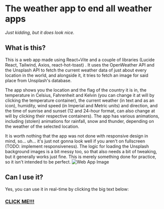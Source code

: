 # The weather app to end all weather apps
*Just kidding, but it does look nice.*

## What is this?
This is a web app made using React+Vite and a couple of libraries (Lucide React, Tailwind, Axios, react-hot-toast) . It uses the OpenWeather API and the Unsplash API to fetch the current weather data of just about every location in the world, and alongside it, it tries to fetch an image for said place from Unsplash's database.

The app shows you the location and the flag of the country it is in, the temperature in Celsius, Fahrenheit and Kelvin (you can change it at will by clicking the temperature container), the current weather (in text and as an icon), humidity, wind speed (in Imperial and Metric units) and direction, and the time of sunrise and sunset (12 and 24-hour format, can also change at will by clicking their respective containers). The app has various animations, including (stolen) animations for rainfall, snow and thunder, depending on the weather of the selected location.

It is worth nothing that the app was not done with responsive design in mind, so... uh... it's just not gonna look well if you aren't on fullscreen (TODO: implement responsiveness). The logic for loading the Unsplash background images is a bit messy too, so that also needs a bit of tweaking, but it generally works just fine. This is merely something done for practice, so it isn't intended to be perfect.
![Web App Image](https://github.com/user-attachments/assets/f5ea3624-1f7e-435d-a3c1-a8a731195c18)

## Can I use it?
Yes, you can use it in real-time by clicking the big text below:

### <a href="https://the-vb6enjoyer-weather-app.onrender.com/">CLICK ME!!!</a>
